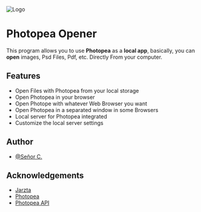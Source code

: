 
![Logo](https://www.mediafire.com/convkey/a361/kedlyls3jpwtmmzzg.jpg)


# Photopea Opener

This program allows you to use **Photopea** as a **local app**, basically, you can **open** images, Psd Files, Pdf, etc. Directly From your computer.

## Features

- Open Files with Photopea from your local storage
- Open Photopea in your browser 
- Open Photope with whatever Web Browser you want
- Open Photopea in a separated window in some Browsers
- Local server for Photopea integrated
- Customize the local server settings


## Author

- [@Señor C.](https://github.com/Seni0r-C)


## Acknowledgements

 - [Jarzta](https://github.com/Jarzta)
 - [Photopea](https://www.photopea.com/)
 - [Photopea API](https://www.photopea.com/api/)
